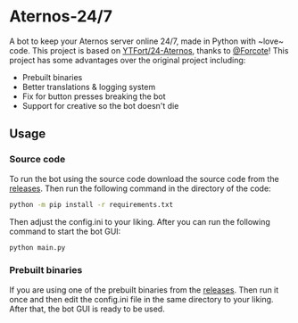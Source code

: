 # Aternos-24/7
A bot to keep your Aternos server online 24/7, made in Python with ~love~ code. This project is based on [YTFort/24-Aternos](https://github.com/YTFort/24-Aternos), thanks to [@Forcote](https://www.youtube.com/@Fortcote)! This project has some advantages over the original project including:
- Prebuilt binaries
- Better translations & logging system
- Fix for button presses breaking the bot
- Support for creative so the bot doesn't die

## Usage
### Source code
To run the bot using the source code download the source code from the [releases](https://github.com/BlueSchnabeltier/aternos-247/releases). Then run the following command in the directory of the code:
```bash
python -m pip install -r requirements.txt
```
Then adjust the config.ini to your liking. After you can run the following command to start the bot GUI:
```bash
python main.py
```

### Prebuilt binaries
If you are using one of the prebuilt binaries from the [releases](https://github.com/BlueSchnabeltier/aternos-247/releases). Then run it once and then edit the config.ini file in the same directory to your liking. After that, the bot GUI is ready to be used.
